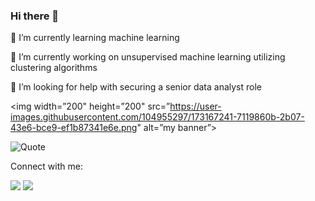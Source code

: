### Hi there 👋


🌱 I’m currently learning machine learning

🔭 I’m currently working on unsupervised machine learning utilizing clustering algorithms

🤔 I’m looking for help with securing a senior data analyst role


<p align=”center”>

<img width=”200" height=”200" src=”https://user-images.githubusercontent.com/104955297/173167241-7119860b-2b07-43e6-bce9-ef1b87341e6e.png" alt=”my banner”>







![Quote](https://github-readme-quotes.herokuapp.com/quote?quoteCategory=motivational)







Connect with me: 


[![](https://img.shields.io/badge/Spotify-1ED760?style=for-the-badge&logo=spotify&logoColor=white)](https://open.spotify.com/playlist/37i9dQZF1EId4go5ahzE07?si=a23294871eb3464d) [![](https://img.shields.io/badge/linkedin-%230077B5.svg?style=for-the-badge&logo=linkedin)](https://www.linkedin.com/in/brandi-enrietti/)
